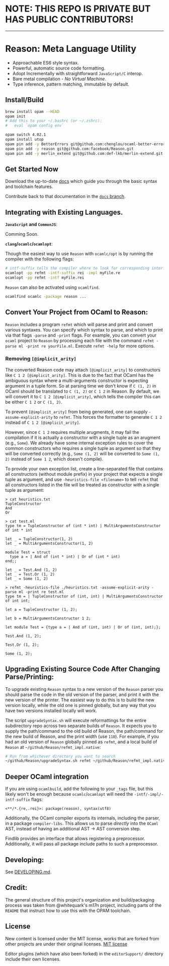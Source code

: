 NOTE: THIS REPO IS PRIVATE BUT HAS PUBLIC CONTRIBUTORS!
=======================================================

-----

Reason: Meta Language Utility
=========================================

- Approachable ES6 style syntax.
- Powerful, automatic source code formatting.
- Adopt Incrementally with straightforward `JavaScript/C` interop.
- Bare metal compilation - *No Virtual Machine*.
- Type inference, pattern matching, immutable by default.

Install/Build
----------
```sh
brew install opam --HEAD
opam init
# Add this to your ~/.bashrc (or ~/.zshrc):
#   eval `opam config env`

opam switch 4.02.1
opam install utop
opam pin add -y BetterErrors git@github.com:chenglou/ocaml-better-errors.git
opam pin add -y reason git@github.com:facebook/Reason.git
opam pin add -y merlin_extend git@github.com:def-lkb/merlin-extend.git
```

Get Started Now
---------------
Download the up-to-date [docs](https://github.com/facebook/Reason/archive/docs.zip) which guide you through the basic syntax and toolchain features.

Contribute back to that documentation in the [`docs` branch](https://github.com/facebook/Reason/tree/docs).



Integrating with Existing Languages.
------------------------

 **`JavaScript` and `CommonJS`**:

Comming Soon.


**`clang`/`ocamlc`/`ocamlopt`**:

Though the easiest way to use `Reason` with `ocamlc/opt` is by running the compiler with the following flags:
```sh
# intf-suffix tells the compiler where to look for corresponding interface files
ocamlopt -pp refmt -intf-suffix rei -impl myFile.re
ocamlopt -pp refmt -intf myFile.rei
```

`Reason` can also be activated using `ocamlfind`.

``` sh
ocamlfind ocamlc -package reason ...
```

Convert Your Project from OCaml to Reason:
------------------------------------------------------------
`Reason` includes a program `refmt` which will parse and print and
convert various syntaxes. You can specify which syntax to parse, and
which to print via that flags `-parse` and `-print` flags. For example,
you can convert your `ocaml` project to `Reason` by processing each file
with the command `refmt -parse ml -print re yourFile.ml`. Execute
`refmt -help` for more options.

### Removing `[@implicit_arity]`

The converted Reason code may attach `[@implicit_arity]` to constructors like `C 1 2 [@implicit_arity]`.
This is due to the fact that OCaml has the ambiguous syntax where a multi-arguments
constructor is expecting argument in a tuple form. So at parsing time we don't
know if `C (1, 2)` in OCaml should be translated to `C (1, 2)` or `C 1 2` in Reason.
By default, we will convert it to `C 1 2 [@implicit_arity]`, which tells the compiler
this can be either `C 1 2` or `C (1, 2)`.

To prevent `[@implicit_arity]` from being generated, one can supply `-assume-explicit-arity`
to `refmt`. This forces the formatter to generate `C 1 2` instead of `C 1 2 [@implicit_arity]`.

However, since `C 1 2` requires multiple arugments, it may fail the compilation if it is actually
a constructor with a single tuple as an arugment (e.g., `Some`).
We already have some internal exception rules to cover the common constructors who requires a single tuple
as argument so that they will be converted correctly (e.g., `Some (1, 2)` will be converted
to `Some (1, 2)` instead of `Some 1 2`, which doesn't compile).

To provide your own exception list, create a line-separated file that contains all constructors (without module prefix)
in your project that expects a single tuple as argument, and use `-heuristics-file <filename>`
to tell `refmt` that all constructors
listed in the file will be treated as constructor with a single tuple as argument:
```
> cat heuristics.txt
TupleConstructor
And
Or

> cat test.ml
type tm = TupleConstructor of (int * int) | MultiArgumentsConstructor of int * int

let _ = TupleConstructor(1, 2)
let _ = MultiArgumentsConstructor(1, 2)

module Test = struct
  type a = | And of (int * int) | Or of (int * int)
end;;

let _ = Test.And (1, 2)
let _ = Test.Or (1, 2)
let _ = Some (1, 2)

> refmt -heuristics-file ./heuristics.txt -assume-explicit-arity -parse ml -print re test.ml
type tm = | TupleConstructor of (int, int) | MultiArgumentsConstructor of int int;

let a = TupleConstructor (1, 2);

let b = MultiArgumentsConstructor 1 2;

let module Test = {type a = | And of (int, int) | Or of (int, int);};

Test.And (1, 2);

Test.Or (1, 2);

Some (1, 2);

```


Upgrading Existing Source Code After Changing Parse/Printing:
------------------------------------------------------------
To upgrade existing `Reason` syntax to a new version of the `Reason` parser
you should parse the code in the old version of the parser, and print it with
the new version of the printer. The easiest way to do this is to build the new
version locally, while the old one is pinned globally, but any way that you
have two versions installed locally will work.

The script `upgradeSyntax.sh` will execute reformattings for the entire
subdirectory repo across two separate builds of `Reason`. It expects you to
supply the path/command to the old build of Reason, the path/command for the
new build of Reason, and the print width (use `110`).  For example, if you had
an old version of `Reason` globally pinned as `refmt`, and a local build of
`Reason` at `~/github/Reason/refmt_impl.native`:

```sh
# Run from whichever directory you want to search
~/github/Reason/upgradeSyntax.sh refmt ~/github/Reason/refmt_impl.native 110
```

Deeper OCaml integration
---------------------------

If you are using `ocamlbuild`, add the following to your `_tags` file, but
this likely won't be enough because `ocamlc`/`ocamlopt` will need the
`-intf/-impl/-intf-suffix` flags:

```
<**/*.{re,.rei}>: package(reason), syntax(utf8)
```

Additionally, the OCaml compiler exports its internals, including the parser,
in a package `compiler-libs`. This allows us to parse *directly* into the
`OCaml` AST, instead of having an additional AST -> AST conversion step.

Findlib provides an interface that allows registering a preprocessor.
Additionally, it will pass all package include paths to such a preprocessor.

Developing:
-------------------------
See [DEVELOPING.md](./developing.md).

Credit:
-------
The general structure of this project's organization and build/packaging
process was taken from @whitequark's m17n project, including parts of the
`README` that instruct how to use this with the OPAM toolchain.

License
-------

New content is licensed under the MIT license, works that are forked from other
projects are under their original licenses.
[MIT license](LICENSE.txt)

Editor plugins (which have also been forked) in the `editorSupport/` directory
include their own licenses.

